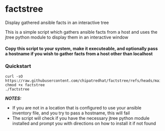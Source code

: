 # factstree
Display gathered ansible facts in an interactive tree

This is a simple script which gathers ansible facts from a host and uses the jtree python module to display them in an interactive window

#### Copy this script to your system, make it executeable, and optionally pass a hostname if you wish to gather facts from a host other than localhost

### Quickstart
```
curl -sO https://raw.githubusercontent.com/chipatredhat/factstree/refs/heads/main/factstree
chmod +x factstree
./factstree
```

***NOTES:*** 
- If you are not in a location that is configured to use your ansible inventory file, and you try to pass a hostname, this will fail
- The script will check if you have the necessary jtree python module installed and prompt you with directions on how to install it if not found
